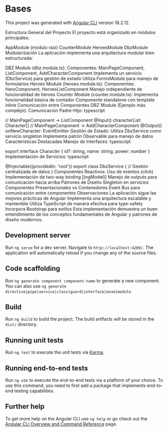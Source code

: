 # Bases

This project was generated with [Angular CLI](https://github.com/angular/angular-cli) version 18.2.12.

Estructura General del Proyecto
El proyecto está organizado en módulos principales:

AppModule (módulo raíz)
CounterModule
HeroesModule
DbzModule
Modularización
La aplicación implementa una arquitectura modular bien estructurada:

DBZ Module (dbz.module.ts):
Componentes: MainPageComponent, ListComponent, AddCharacterComponent
Implementa un servicio (DbzService) para gestión de estado
Utiliza FormsModule para manejo de formularios
Heroes Module (heroes.module.ts):
Componentes: HeroComponent, HeroesListComponent
Manejo independiente de funcionalidad de héroes
Counter Module (counter.module.ts):
Implementa funcionalidad básica de contador
Componente standalone con template inline
Comunicación entre Componentes
DBZ Module (Ejemplo más complejo):
Comunicación Padre-Hijo:
typescript


// MainPageComponent -> ListComponent
@Input() characterList: Character[]
// MainPageComponent -> AddCharacterComponent
@Output() onNewCharacter: EventEmitter<Character>
Gestión de Estado:
Utiliza DbzService como servicio singleton
Implementa patrón Observable para manejo de datos
Características Destacadas
Manejo de Interfaces:
typescript


export interface Character {
  id?: string,
  name: string,
  power: number
}
Implementación de Servicios:
typescript


@Injectable({providedIn: 'root'})
export class DbzService {
  // Gestión centralizada de datos
}
Componentes Reactivos:
Uso de eventos (click)
Implementación de two-way binding [(ngModel)]
Manejo de outputs para comunicación hacia arriba
Patrones de Diseño
Singleton en servicios
Componentes Presentacionales vs Contenedores
Event Bus para comunicación entre componentes
Observaciones
La aplicación sigue las mejores prácticas de Angular
Implementa una arquitectura escalable y mantenible
Utiliza TypeScript de manera efectiva para type-safety
Incorpora Bootstrap para estilos
Esta implementación demuestra un buen entendimiento de los conceptos fundamentales de Angular y patrones de diseño modernos.

## Development server

Run `ng serve` for a dev server. Navigate to `http://localhost:4200/`. The application will automatically reload if you change any of the source files.

## Code scaffolding

Run `ng generate component component-name` to generate a new component. You can also use `ng generate directive|pipe|service|class|guard|interface|enum|module`.

## Build

Run `ng build` to build the project. The build artifacts will be stored in the `dist/` directory.

## Running unit tests

Run `ng test` to execute the unit tests via [Karma](https://karma-runner.github.io).

## Running end-to-end tests

Run `ng e2e` to execute the end-to-end tests via a platform of your choice. To use this command, you need to first add a package that implements end-to-end testing capabilities.

## Further help

To get more help on the Angular CLI use `ng help` or go check out the [Angular CLI Overview and Command Reference](https://angular.dev/tools/cli) page.
